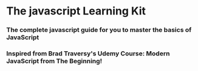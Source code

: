 # The javascript Learning Kit

### The complete javascript guide for you to master the basics of JavaScript

### Inspired from Brad Traversy's Udemy Course: Modern JavaScript from The Beginning!
